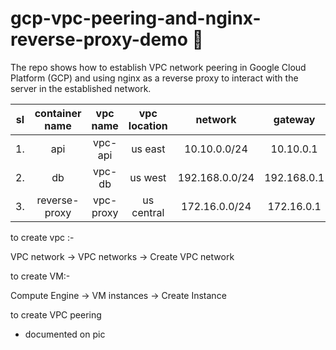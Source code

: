 # gcp-vpc-peering-and-nginx-reverse-proxy-demo 🚀

The repo shows how to establish VPC network peering in Google Cloud Platform (GCP) and using nginx as a reverse proxy to interact with the server in the established network.

| sl | container name  |  vpc name | vpc location |     network    |   gateway   | exposed port |
|:--:|:---------------:|:---------:|:------------:|:--------------:|:-----------:|:------------:|
| 1. |       api       |  vpc-api  |    us east   |  10.10.0.0/24  |  10.10.0.1  |     3000     |
| 2. |        db       |   vpc-db  |    us west   | 192.168.0.0/24 | 192.168.0.1 |     3306     |
| 3. |  reverse-proxy  | vpc-proxy |  us central  |  172.16.0.0/24 |  172.16.0.1 |      80      |




to create vpc :-

VPC network -> VPC networks -> Create VPC network

to create VM:-

Compute Engine -> VM instances -> Create Instance 

to create VPC peering

- documented on pic